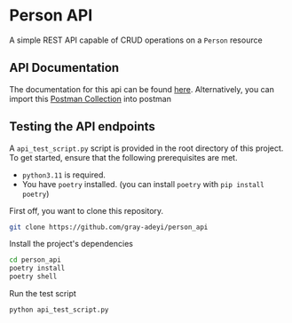# Person API

A simple REST API capable of CRUD operations on a `Person` resource

## API Documentation
The documentation for this api can be found [here](https://person-api-u6d0.onrender.com/docs).
Alternatively, you can import this [Postman Collection](./Person%20API.postman_collection.json) into postman

## Testing the API endpoints
A `api_test_script.py` script is provided in the root directory of this project.
To get started, ensure that the following prerequisites are met.
- `python3.11` is required.
- You have `poetry` installed. (you can install `poetry` with `pip install poetry`)

First off, you want to clone this repository.
```bash
git clone https://github.com/gray-adeyi/person_api
```
Install the project's dependencies
```bash
cd person_api
poetry install
poetry shell
```
Run the test script
```bash
python api_test_script.py
```
